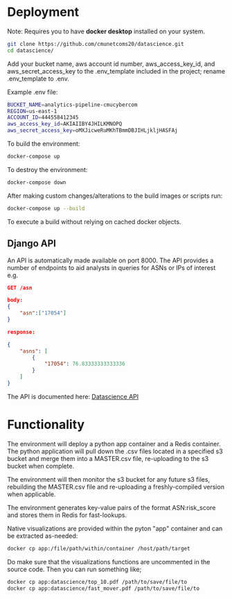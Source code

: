 # Deployment

Note: Requires you to have **docker desktop** installed on your system.

```bash
git clone https://github.com/cmunetcoms20/datascience.git
cd datascience/
```
Add your bucket name, aws account id number, aws_access_key_id, and aws_secret_access_key to the .env_template included in the project; rename .env_template to .env. 

Example .env file:

```bash
BUCKET_NAME=analytics-pipeline-cmucybercom
REGION=us-east-1
ACCOUNT_ID=444558412345
aws_access_key_id=AKIAIIBY4JHILKMNOPQ
aws_secret_access_key=oMXJicweRuMKhTBmmDBJIHLjkljHASFAj
```  

To build the environment:  

```bash
docker-compose up
```
To destroy the environment:  
```bash
docker-compose down
```

After making custom changes/alterations to the build images or scripts run:  
```bash 
docker-compose up --build
```
To execute a build without relying on cached docker objects.  

## Django API

An API is automatically made available on port 8000. The API provides a number of endpoints to aid analysts in queries for ASNs or IPs of interest e.g.  

```json
GET /asn

body:
{
	"asn":["17054"]
}

response:  

{
    "asns": [
        {
            "17054": 76.83333333333336
        }
    ]
}
```

The API is documented here: [Datascience API](https://github.com/cmunetcoms20/datascience/wiki/API)  

# Functionality

The environment will deploy a python app container and a Redis container. The python application will pull down the .csv files located in a specified s3 bucket and merge them into a MASTER.csv file, re-uploading to the s3 bucket when complete. 

The environment will then monitor the s3 bucket for any future s3 files, rebuilding the MASTER.csv file and re-uploading a freshly-compiled version when applicable. 

The environment generates key-value pairs of the format ASN:risk_score and stores them in Redis for fast-lookups.

Native visualizations are provided within the pyton "app" container and can be extracted as-needed:  

```bash
docker cp app:/file/path/within/container /host/path/target
```
Do make sure that the visualizations functions are uncommented in the source code. Then you can run something like;
```bash 
docker cp app:datascience/top_10.pdf /path/to/save/file/to
docker cp app:datascience/fast_mover.pdf /path/to/save/file/to
```





